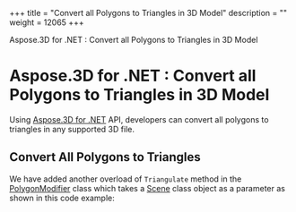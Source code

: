 +++
title = "Convert all Polygons to Triangles in 3D Model" 
description = "" 
weight = 12065 
+++

Aspose.3D for .NET : Convert all Polygons to Triangles in 3D Model  

# Aspose.3D for .NET : Convert all Polygons to Triangles in 3D Model


Using [Aspose.3D for .NET](http://www.aspose.com/3d-component-suite.aspx) API, developers can convert all polygons to triangles in any supported 3D file.

## Convert All Polygons to Triangles

We have added another overload of `Triangulate` method in the [PolygonModifier](http://www.aspose.com/api/net/3d/aspose.threed.entities/polygonmodifier) class which takes a [Scene](http://www.aspose.com/api/net/3d/aspose.threed/scene) class object as a parameter as shown in this code example:

